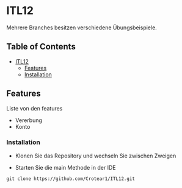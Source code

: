 # ITL12

Mehrere Branches besitzen verschiedene Übungsbeispiele.

## Table of Contents

- [ITL12](#itl12)
  - [Features](#table-of-contents)
  - [Installation](#introduction)



## Features

Liste von den features

- Vererbung
- Konto

### Installation
- Klonen Sie das Repository und wechseln Sie zwischen Zweigen

- Starten Sie die main Methode in der IDE
```
git clone https://github.com/Crotear1/ITL12.git
```
